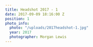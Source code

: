 ```yaml
---
title: Headshot 2017 - 1
date: 2017-09-09 18:16:00 Z
position: 1
photo_info:
  photo: "/uploads/2017headshot-1.jpg"
  year: 2017
  photographer: Morgan Lewis
---
```


